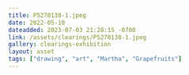```yaml
---
title: P5270138-1.jpeg
date: 2022-05-10
dateadded: 2023-07-03 21:28:15 -0700
link: /assets/clearings/P5270138-1.jpeg
gallery: clearings-exhibition
layout: asset
tags: ["drawing", "art", "Martha", "Grapefruits"]
--- 
```

